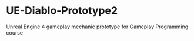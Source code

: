 # UE-Diablo-Prototype2
 
Unreal Engine 4 gameplay mechanic prototype for Gameplay Programming course
